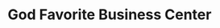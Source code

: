 ---
title: "God Favorite Business Center"
url: /gbarnga/god-favorite-business-center/
shop: Lebensmittel
---